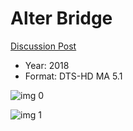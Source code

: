 # Alter Bridge

[Discussion Post](https://www.avsforum.com/threads/bass-eq-for-filtered-movies.2995212/post-57400242)

* Year: 2018
* Format: DTS-HD MA 5.1

![img 0](https://i.imgur.com/TFpXzPL.jpg)

![img 1](https://i.imgur.com/UxzuW2X.png)

